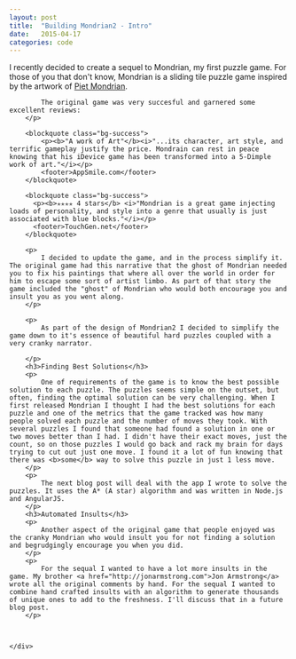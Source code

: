 ```yaml
---
layout: post
title:  "Building Mondrian2 - Intro"
date:   2015-04-17
categories: code 
---
```


<div class="row">
    <div class="col-sm-12">
        <p>
            I recently decided to create a sequel to Mondrian, my first puzzle game. For those of you that don't know, Mondrian is a sliding tile puzzle game inspired by the artwork of <a href="https://www.artsy.net/artist/piet-mondrian">Piet Mondrian</a>.

            The original game was very succesful and garnered some excellent reviews:
        </p>

        <blockquote class="bg-success">
            <p><b>"A work of Art"</b><i>"...its character, art style, and terrific gameplay justify the price. Mondrain can rest in peace knowing that his iDevice game has been transformed into a 5-Dimple work of art."</i></p>
            <footer>AppSmile.com</footer>
        </blockquote>

        <blockquote class="bg-success">
          <p><b>✭✭✭✭ 4 stars</b> <i>"Mondrian is a great game injecting loads of personality, and style into a genre that usually is just associated with blue blocks."</i></p>
          <footer>TouchGen.net</footer>
        </blockquote>

        <p>
            I decided to update the game, and in the process simplify it. The original game had this narrative that the ghost of Mondrian needed you to fix his paintings that where all over the world in order for him to escape some sort of artist limbo. As part of that story the game included the "ghost" of Mondrian who would both encourage you and insult you as you went along. 
        </p>

        <p>
            As part of the design of Mondrian2 I decided to simplify the game down to it's essence of beautiful hard puzzles coupled with a very cranky narrator.

        </p>
        <h3>Finding Best Solutions</h3>
        <p>
            One of requirements of the game is to know the best possible solution to each puzzle. The puzzles seems simple on the outset, but often, finding the optimal solution can be very challenging. When I first released Mondrian I thought I had the best solutions for each puzzle and one of the metrics that the game tracked was how many people solved each puzzle and the number of moves they took. With several puzzles I found that someone had found a solution in one or two moves better than I had. I didn't have their exact moves, just the count, so on those puzzles I would go back and rack my brain for days trying to cut out just one move. I found it a lot of fun knowing that there was <b>some</b> way to solve this puzzle in just 1 less move.
        </p>
        <p>
            The next blog post will deal with the app I wrote to solve the puzzles. It uses the A* (A star) algorithm and was written in Node.js and AngularJS.
        </p>
        <h3>Automated Insults</h3>
        <p>
            Another aspect of the original game that people enjoyed was the cranky Mondrian who would insult you for not finding a solution and begrudgingly encourage you when you did.
        </p>
        <p>
            For the sequal I wanted to have a lot more insults in the game. My brother <a href="http://jonarmstrong.com">Jon Armstrong</a> wrote all the original comments by hand. For the sequal I wanted to combine hand crafted insults with an algorithm to generate thousands of unique ones to add to the freshness. I'll discuss that in a future blog post.
        </p>
        


    </div>

</div>


